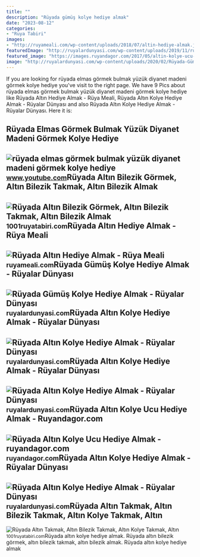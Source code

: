 ```yaml
---
title: ""
description: "Rüyada gümüş kolye hediye almak"
date: "2023-08-12"
categories:
- "Ruya Tabiri"
images:
- "http://ruyameali.com/wp-content/uploads/2018/07/altin-hediye-almak.jpg"
featuredImage: "http://ruyalardunyasi.com/wp-content/uploads/2019/11/ruyada-altin-kolye-.jpg"
featured_image: "https://images.ruyandagor.com/2017/05/altin-kolye-ucu-hediye-almak-1956.jpg"
image: "http://ruyalardunyasi.com/wp-content/uploads/2020/02/Rüyada-Gümüş-Kolye-Hediye-Almak.jpg"
---
```


If you are looking for rüyada elmas görmek bulmak yüzük diyanet madeni görmek kolye hediye you've visit to the right page. We have 9 Pics about rüyada elmas görmek bulmak yüzük diyanet madeni görmek kolye hediye like Rüyada Altın Hediye Almak - Rüya Meali, Rüyada Altın Kolye Hediye Almak - Rüyalar Dünyası and also Rüyada Altın Kolye Hediye Almak - Rüyalar Dünyası. Here it is:

Rüyada Elmas Görmek Bulmak Yüzük Diyanet Madeni Görmek Kolye Hediye
-------------------------------------------------------------------

 ![rüyada elmas görmek bulmak yüzük diyanet madeni görmek kolye hediye](https://i.ytimg.com/vi/sXqJ2Uw3-V0/maxresdefault.jpg) <small>www.youtube.com</small>Rüyada Altın Bilezik Görmek, Altın Bilezik Takmak, Altın Bilezik Almak
----------------------------------------------------------------------

 ![Rüyada Altın Bilezik Görmek, Altın Bilezik Takmak, Altın Bilezik Almak](https://1001ruyatabiri.com/wp-content/uploads/2021/03/Ruyada-Altin-Bilezik-Gormek-Altin-Bilezik-Takmak-Altin-Bilezik-Almak-ne-demek-diyanet-900x506.jpg) <small>1001ruyatabiri.com</small>Rüyada Altın Hediye Almak - Rüya Meali
--------------------------------------

 ![Rüyada Altın Hediye Almak - Rüya Meali](http://ruyameali.com/wp-content/uploads/2018/07/altin-hediye-almak.jpg) <small>ruyameali.com</small>Rüyada Gümüş Kolye Hediye Almak - Rüyalar Dünyası
-------------------------------------------------

 ![Rüyada Gümüş Kolye Hediye Almak - Rüyalar Dünyası](http://ruyalardunyasi.com/wp-content/uploads/2020/02/Rüyada-Gümüş-Kolye-Hediye-Almak.jpg) <small>ruyalardunyasi.com</small>Rüyada Altın Kolye Hediye Almak - Rüyalar Dünyası
-------------------------------------------------

 ![Rüyada Altın Kolye Hediye Almak - Rüyalar Dünyası](http://ruyalardunyasi.com/wp-content/uploads/2019/11/ruyada-altin-kolye-.jpg) <small>ruyalardunyasi.com</small>Rüyada Altın Kolye Hediye Almak - Rüyalar Dünyası
-------------------------------------------------

 ![Rüyada Altın Kolye Hediye Almak - Rüyalar Dünyası](http://ruyalardunyasi.com/wp-content/uploads/2019/11/ruyada-altin-kolye-hediye-almak.jpg) <small>ruyalardunyasi.com</small>Rüyada Altın Kolye Ucu Hediye Almak - Ruyandagor.com
----------------------------------------------------

 ![Rüyada Altın Kolye Ucu Hediye Almak - ruyandagor.com](https://images.ruyandagor.com/2017/05/altin-kolye-ucu-hediye-almak-1956.jpg) <small>ruyandagor.com</small>Rüyada Altın Kolye Hediye Almak - Rüyalar Dünyası
-------------------------------------------------

 ![Rüyada Altın Kolye Hediye Almak - Rüyalar Dünyası](http://ruyalardunyasi.com/wp-content/uploads/2019/11/ruyada-altin-kolye-hediye.jpg) <small>ruyalardunyasi.com</small>Rüyada Altın Takmak, Altın Bilezik Takmak, Altın Kolye Takmak, Altın
--------------------------------------------------------------------

 ![Rüyada Altın Takmak, Altın Bilezik Takmak, Altın Kolye Takmak, Altın](https://1001ruyatabiri.com/wp-content/uploads/2021/03/Ruyada-Altin-Takmak-Altin-Bilezik-Takmak-Altin-Kolye-Takmak-Altin-Yuzuk-Takmak-ne-demek-diyanet-islami-900x506.jpg) <small>1001ruyatabiri.com</small>Rüyada altın kolye hediye almak. Rüyada altın bilezik görmek, altın bilezik takmak, altın bilezik almak. Rüyada altın kolye hediye almak

